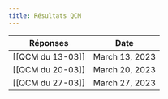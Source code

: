 ```yaml
---
title: Résultats QCM
---
```


|Réponses|Date|
|---|---|
|[[QCM du 13-03]]|March 13, 2023|
|[[QCM du 20-03]]|March 20, 2023|
|[[QCM du 27-03]]|March 27, 2023|